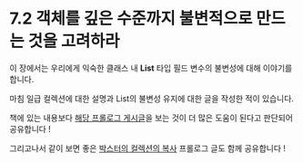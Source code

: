 # 7.2 객체를 깊은 수준까지 불변적으로 만드는 것을 고려하라

이 장에서는 우리에게 익숙한 클래스 내 **List** 타입 필드 변수의 불변성에 대해 이야기를 합니다.

마침 일급 컬렉션에 대한 설명과 List의 불변성 유지에 대한 글을 작성한 적이 있습니다.

책에 있는 내용보다 [해당 프롤로그 게시글](https://prolog.techcourse.co.kr/essay-answers/22)을 보는 것이 더 많은 도움이 된다고 판단되어 공유합니다 !

그리고나서 같이 보면 좋은 [박스터의 컬렉션의 복사](https://prolog.techcourse.co.kr/studylogs/2603) 프롤로그 글도 함께 공유합니다 !
